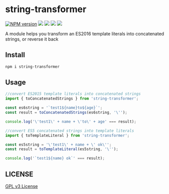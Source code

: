 string-transformer
================

[![NPM version][npm-image]][npm-url]
![][travis-url]
![][david-url]
![][dt-url]
![][license-url]

A module helps you transform an ES2016 template literals into concatenated strings, or reverse it back

## Install

```bash
npm i string-transformer
```

## Usage

```typescript
//convert ES2015 template literals into concatenated strings
import { toConcatenatedStrings } from 'string-transformer';

const es6string = '`test1${name}to${age}`';
const result = toConcatenatedStrings(es6string, '\'');

console.log('\'test1\' + name + \'to\' + age' === result);
```

```typescript
//convert ES5 concatenated strings into template literals
import { toTemplateLiteral } from 'string-transformer';

const es5string = '\'test1\' + name + \' ok\'';
const result = toTemplateLiteral(es5string, '\'');

console.log('`test1${name} ok`' === result);
```


## LICENSE ##

[GPL v3 License](https://raw.githubusercontent.com/leftstick/string-transformer/master/LICENSE)


[npm-url]: https://npmjs.org/package/string-transformer
[npm-image]: https://badge.fury.io/js/string-transformer.png
[travis-url]:https://api.travis-ci.org/leftstick/string-transformer.svg?branch=master
[david-url]: https://david-dm.org/leftstick/string-transformer.png
[dt-url]:https://img.shields.io/npm/dt/string-transformer.svg
[license-url]:https://img.shields.io/npm/l/string-transformer.svg